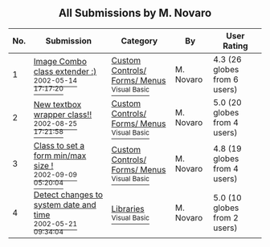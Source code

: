 ﻿<div align="center">

## All Submissions by M\. Novaro

</div>

No.  | Submission | Category | By   | User Rating
---- | ---------- | -------- | ---- | -----------
1 | [Image Combo class extender :\)<br /><sup>2002-05-14 17:17:20</sup>](https://github.com/Planet-Source-Code/m-novaro-image-combo-class-extender__1-34778) | [Custom Controls/ Forms/  Menus<br /><sup>Visual Basic</sup>](../ByCategory/custom-controls-forms-menus__1-4.md) | M\. Novaro | 4.3 (26 globes from 6 users)
2 | [New textbox wrapper class\!\!<br /><sup>2002-08-25 17:21:58</sup>](https://github.com/Planet-Source-Code/m-novaro-new-textbox-wrapper-class__1-38711) | [Custom Controls/ Forms/  Menus<br /><sup>Visual Basic</sup>](../ByCategory/custom-controls-forms-menus__1-4.md) | M\. Novaro | 5.0 (20 globes from 4 users)
3 | [Class to set a form min/max size \!<br /><sup>2002-09-09 05:20:04</sup>](https://github.com/Planet-Source-Code/m-novaro-class-to-set-a-form-min-max-size__1-38798) | [Custom Controls/ Forms/  Menus<br /><sup>Visual Basic</sup>](../ByCategory/custom-controls-forms-menus__1-4.md) | M\. Novaro | 4.8 (19 globes from 4 users)
4 | [Detect changes to system date and time<br /><sup>2002-05-21 09:34:04</sup>](https://github.com/Planet-Source-Code/m-novaro-detect-changes-to-system-date-and-time__1-35185) | [Libraries<br /><sup>Visual Basic</sup>](../ByCategory/libraries__1-49.md) | M\. Novaro | 5.0 (10 globes from 2 users)
